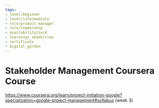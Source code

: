 ```yaml
---
tags: 
- level/beginner
- level/intermediate
- role/product manager
- role/leadership
- availability/oaid
- learnings_speed/slow
- certificate
- digital_garden
---
```



# Stakeholder Management Coursera Course
https://www.coursera.org/learn/project-initiation-google?specialization=google-project-management#syllabus (week 3)